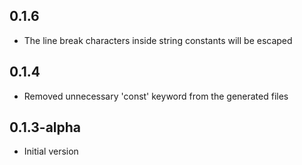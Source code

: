 ## 0.1.6

- The line break characters inside string constants will be escaped

## 0.1.4

- Removed unnecessary 'const' keyword from the generated files

## 0.1.3-alpha

- Initial version
